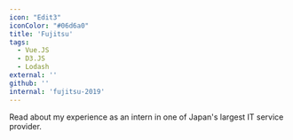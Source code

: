 ```yaml
---
icon: "Edit3"
iconColor: "#06d6a0"
title: 'Fujitsu'
tags:
  - Vue.JS
  - D3.JS
  - Lodash
external: ''
github: ''
internal: 'fujitsu-2019'
---
```



Read about my experience as an intern in one of Japan's largest IT service provider.